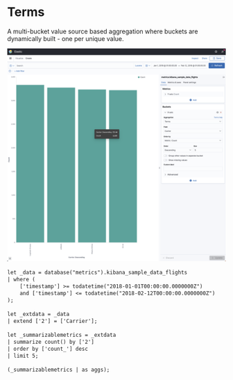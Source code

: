 # Terms

A multi-bucket value source based aggregation where buckets are dynamically built - one per unique value.

![](images/terms.png)

```
let _data = database("metrics").kibana_sample_data_flights
| where (
    ['timestamp'] >= todatetime("2018-01-01T00:00:00.0000000Z") 
    and ['timestamp'] <= todatetime("2018-02-12T00:00:00.0000000Z")
);

let _extdata = _data
| extend ['2'] = ['Carrier'];

let _summarizablemetrics = _extdata
| summarize count() by ['2']
| order by ['count_'] desc
| limit 5;

(_summarizablemetrics | as aggs);

```
